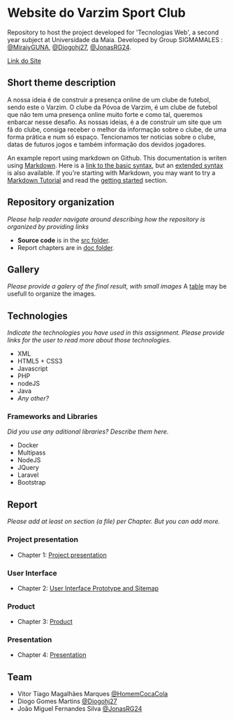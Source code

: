 # Website do Varzim Sport Club

Repository to host the project developed for 'Tecnologias Web', a second year subject at Universidade da Maia. Developed by Group SIGMAMALES : [@MiraiyGUNA](https://github.com/MiraiyGUNA), [@Diogohj27](https://github.com/Diogohj27), [@JonasRG24](https://github.com/JonasRG24).

[Link do Site](https://tcm22-tw-g02.netlify.app/)

## Short theme description

A nossa ideia é de construir a presença online de um clube de futebol, sendo este o Varzim. O clube da Póvoa de Varzim, é um clube de futebol que não tem uma presença online muito forte e como tal, queremos enbarcar nesse desafio. As nossas ideias, é a de construir um site que um fã do clube, consiga receber o melhor da informação sobre o clube, de uma forma prática e num só espaço. Tencionamos ter noticias sobre o clube, datas de futuros jogos e também informação dos devidos jogadores.

An example report using markdown on Github. This documentation is writen using [Markdown](https://www.markdownguide.org/). Here is a [link to the basic syntax](https://www.markdownguide.org/basic-syntax), but an [extended syntax](https://www.markdownguide.org/extended-syntax/) is also available. If you're starting with Markdown, you may want to try a [Markdown Tutorial](https://www.markdowntutorial.com/) and read the [getting started](https://www.markdownguide.org/getting-started/) section.

## Repository organization

_Please help reader navigate around describing how the repository is organized by providing links_
* **Source code** is in the [src folder](src/).
* Report chapters are in [doc folder](doc/).

## Gallery

_Please provide a galery of the final result, with small images_
A [table](https://www.markdownguide.org/extended-syntax/#tables) may be usefull to organize the images.

## Technologies

_Indicate the technologies you have used in this assignment. Please provide links for the user to read more about those technologies._
* XML
* HTML5 + CSS3
* Javascript
* PHP
* nodeJS
* Java
* _Any other?_

### Frameworks and Libraries

_Did you use any aditional libraries? Describe them here._
* Docker
* Multipass
* NodeJS
* JQuery
* Laravel
* Bootstrap

## Report
_Please add at least on section (a file) per Chapter. But you can add more._

### Project presentation
* Chapter 1: [Project presentation](doc/c1.md)
### User Interface 
* Chapter 2: [User Interface Prototype and Sitemap](doc/c2.md)
### Product
* Chapter 3: [Product](doc/c3.md)
### Presentation
* Chapter 4: [Presentation](doc/c4.md)

## Team
- Vitor Tiago Magalhães Marques [@HomemCocaCola](https://github.com/HomemCocaCola)
- Diogo Gomes Martins [@Diogohj27](https://github.com/Diogohj27)
- João Miguel Fernandes Silva [@JonasRG24](https://github.com/JonasRG24)
